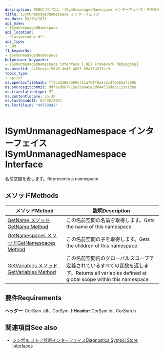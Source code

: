 ```yaml
---
description: 詳細については、「ISymUnmanagedNamespace インターフェイス」を参照してください。
title: ISymUnmanagedNamespace インターフェイス
ms.date: 03/30/2017
api_name:
- ISymUnmanagedNamespace
api_location:
- diasymreader.dll
api_type:
- COM
f1_keywords:
- ISymUnmanagedNamespace
helpviewer_keywords:
- ISymUnmanagedNamespace interface [.NET Framework debugging]
ms.assetid: d42bea4e-5848-4e43-a883-69af7a313ce9
topic_type:
- apiref
ms.openlocfilehash: ff2cd2286ab006411a70ff9aa32c4f0265a73995
ms.sourcegitcommit: ddf7edb67715a5b9a45e3dd44536dabc153c1de0
ms.translationtype: MT
ms.contentlocale: ja-JP
ms.lasthandoff: 02/06/2021
ms.locfileid: "99709842"
---
```

# <a name="isymunmanagednamespace-interface"></a><span data-ttu-id="563cc-103">ISymUnmanagedNamespace インターフェイス</span><span class="sxs-lookup"><span data-stu-id="563cc-103">ISymUnmanagedNamespace Interface</span></span>

<span data-ttu-id="563cc-104">名前空間を表します。</span><span class="sxs-lookup"><span data-stu-id="563cc-104">Represents a namespace.</span></span>  
  
## <a name="methods"></a><span data-ttu-id="563cc-105">メソッド</span><span class="sxs-lookup"><span data-stu-id="563cc-105">Methods</span></span>  
  
|<span data-ttu-id="563cc-106">メソッド</span><span class="sxs-lookup"><span data-stu-id="563cc-106">Method</span></span>|<span data-ttu-id="563cc-107">説明</span><span class="sxs-lookup"><span data-stu-id="563cc-107">Description</span></span>|  
|------------|-----------------|  
|[<span data-ttu-id="563cc-108">GetName メソッド</span><span class="sxs-lookup"><span data-stu-id="563cc-108">GetName Method</span></span>](isymunmanagednamespace-getname-method.md)|<span data-ttu-id="563cc-109">この名前空間の名前を取得します。</span><span class="sxs-lookup"><span data-stu-id="563cc-109">Gets the name of this namespace.</span></span>|  
|[<span data-ttu-id="563cc-110">GetNamespaces メソッド</span><span class="sxs-lookup"><span data-stu-id="563cc-110">GetNamespaces Method</span></span>](isymunmanagednamespace-getnamespaces-method.md)|<span data-ttu-id="563cc-111">この名前空間の子を取得します。</span><span class="sxs-lookup"><span data-stu-id="563cc-111">Gets the children of this namespace.</span></span>|  
|[<span data-ttu-id="563cc-112">GetVariables メソッド</span><span class="sxs-lookup"><span data-stu-id="563cc-112">GetVariables Method</span></span>](isymunmanagednamespace-getvariables-method.md)|<span data-ttu-id="563cc-113">この名前空間内のグローバルスコープで定義されているすべての変数を返します。</span><span class="sxs-lookup"><span data-stu-id="563cc-113">Returns all variables defined at global scope within this namespace.</span></span>|  
  
## <a name="requirements"></a><span data-ttu-id="563cc-114">要件</span><span class="sxs-lookup"><span data-stu-id="563cc-114">Requirements</span></span>  

 <span data-ttu-id="563cc-115">**ヘッダー:** CorSym .idl、CorSym .h</span><span class="sxs-lookup"><span data-stu-id="563cc-115">**Header:** CorSym.idl, CorSym.h</span></span>  
  
## <a name="see-also"></a><span data-ttu-id="563cc-116">関連項目</span><span class="sxs-lookup"><span data-stu-id="563cc-116">See also</span></span>

- [<span data-ttu-id="563cc-117">シンボル ストア診断インターフェイス</span><span class="sxs-lookup"><span data-stu-id="563cc-117">Diagnostics Symbol Store Interfaces</span></span>](diagnostics-symbol-store-interfaces.md)
